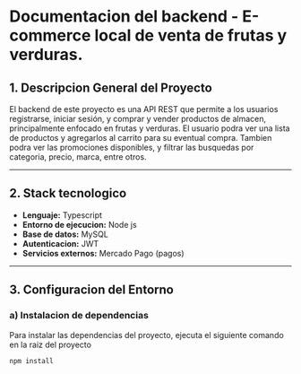 # Documentacion del backend - E-commerce local de venta de frutas y verduras.

## 1. Descripcion General del Proyecto

El backend de este proyecto es una API REST que permite a los usuarios registrarse, iniciar sesión, y comprar y vender productos de almacen, principalmente enfocado en frutas y verduras. El usuario podra ver una lista de productos y agregarlos al carrito para su eventual compra.
Tambien podra ver las promociones disponibles, y filtrar las busquedas por categoria, precio, marca, entre otros.

--- 

## 2. Stack tecnologico

- **Lenguaje:** Typescript
- **Entorno de ejecucion:** Node js
- **Base de datos:** MySQL
- **Autenticacion:** JWT
- **Servicios externos:** Mercado Pago (pagos)

--- 

## 3. Configuracion del Entorno

### a) Instalacion de dependencias

Para instalar las dependencias del proyecto, ejecuta el siguiente comando en la raiz del proyecto

```bash
npm install